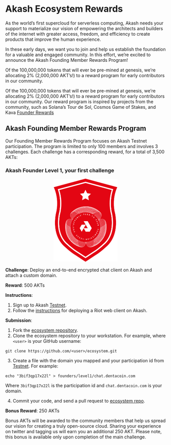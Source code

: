 # Akash Ecosystem Rewards

As the world’s first supercloud for serverless computing, Akash needs your support to materialize our vision of empowering the architects and builders of the internet with greater access, freedom, and efficiency to create products that improve the human experience.

In these early days, we want you to join and help us establish the foundation for a valuable and engaged community. In this effort, we’re excited to announce the Akash Founding Member Rewards Program!

Of the 100,000,000 tokens that will ever be pre-mined at genesis, we’re allocating 2% (2,000,000 AKT’s!) to a reward program for early contributors in our community.

Of the 100,000,000 tokens that will ever be pre-mined at genesis, we’re allocating 2% (2,000,000 AKT’s!) to a reward program for early contributors in our community.  Our reward program is inspired by projects from the community, such as Solana’s Tour de Sol, Cosmos Game of Stakes, and Kava [Founder Rewards](https://github.com/Kava-Labs/kava/blob/master/docs/REWARDS.md)

## Akash Founding Member Rewards Program

Our Founding Member Rewards Program focuses on Akash Testnet participation.  The program is limited to only 100 members and involves 3 challenges.  Each challenge has a corresponding reward, for a total of 3,500 AKTs:

### Akash Founder Level 1, your first challenge

<p align="center">
<img width="200" src="doc/founder1@2x.png">
</p>

**Challenge**: Deploy an end-to-end encrypted chat client on Akash and attach a custom domain.

**Reward**: 500 AKTs

**Instructions**:
1. Sign up to Akash [Testnet](https://akash.network/testnet).
2. Follow the [instructions](https://docs.akash.network/guides/riot) for deploying a Riot web client on Akash.

**Submission**:
1. Fork the [ecosystem repository](https://github.com/ovrclk/ecosystem).
2. Clone the ecosystem repository to your workstation. For example, where `<user>` is your GitHub username:

  ```shell
  git clone https://github.com/<user>/ecosystem.git
  ```

3. Create a file with the domain you mapped and your participation id from [Testnet](https://akash.network/testnet). For example:

  ```shell
  echo "3bif3qp17x22l" > founders/level1/chat.dentacoin.com
  ```

  Where `3bif3qp17x22l` is the participation id and `chat.dentacoin.com` is your domain.

4. Commit your code, and send a pull request to [ecosystem repo](https://github.com/ovrclk/ecosystem).

**Bonus Reward**: 250 AKTs

Bonus AKTs will be awarded to the community members that help us spread our vision for creating a truly open-source cloud. Sharing your experience on twitter and tagging us will earn you an additional 250 AKT. Please note, this bonus is available only upon completion of the main challenge.
